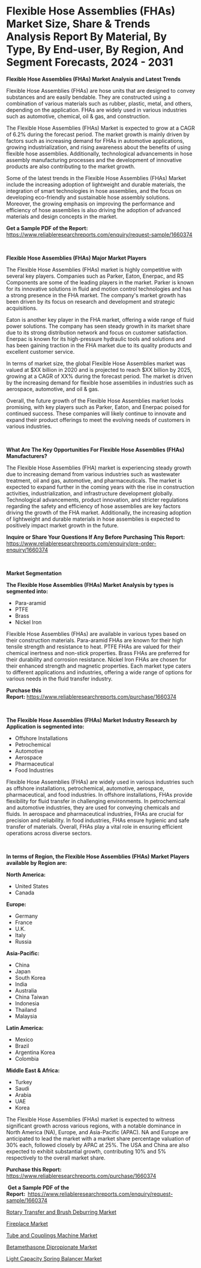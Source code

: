 <p><h1>Flexible Hose Assemblies (FHAs) Market Size, Share & Trends Analysis Report By Material, By Type, By End-user, By Region, And Segment Forecasts, 2024 - 2031</h1></p><p><strong>Flexible Hose Assemblies (FHAs) Market Analysis and Latest Trends</strong></p>
<p><p>Flexible Hose Assemblies (FHAs) are hose units that are designed to convey substances and are easily bendable. They are constructed using a combination of various materials such as rubber, plastic, metal, and others, depending on the application. FHAs are widely used in various industries such as automotive, chemical, oil & gas, and construction.</p><p>The Flexible Hose Assemblies (FHAs) Market is expected to grow at a CAGR of 6.2% during the forecast period. The market growth is mainly driven by factors such as increasing demand for FHAs in automotive applications, growing industrialization, and rising awareness about the benefits of using flexible hose assemblies. Additionally, technological advancements in hose assembly manufacturing processes and the development of innovative products are also contributing to the market growth.</p><p>Some of the latest trends in the Flexible Hose Assemblies (FHAs) Market include the increasing adoption of lightweight and durable materials, the integration of smart technologies in hose assemblies, and the focus on developing eco-friendly and sustainable hose assembly solutions. Moreover, the growing emphasis on improving the performance and efficiency of hose assemblies is also driving the adoption of advanced materials and design concepts in the market.</p></p>
<p><strong>Get a Sample PDF of the Report:&nbsp;</strong> <a href="https://www.reliableresearchreports.com/enquiry/request-sample/1660374">https://www.reliableresearchreports.com/enquiry/request-sample/1660374</a></p>
<p>&nbsp;</p>
<p><strong>Flexible Hose Assemblies (FHAs) Major Market Players</strong></p>
<p><p>The Flexible Hose Assemblies (FHAs) market is highly competitive with several key players. Companies such as Parker, Eaton, Enerpac, and RS Components are some of the leading players in the market. Parker is known for its innovative solutions in fluid and motion control technologies and has a strong presence in the FHA market. The company's market growth has been driven by its focus on research and development and strategic acquisitions.</p><p>Eaton is another key player in the FHA market, offering a wide range of fluid power solutions. The company has seen steady growth in its market share due to its strong distribution network and focus on customer satisfaction. Enerpac is known for its high-pressure hydraulic tools and solutions and has been gaining traction in the FHA market due to its quality products and excellent customer service.</p><p>In terms of market size, the global Flexible Hose Assemblies market was valued at $XX billion in 2020 and is projected to reach $XX billion by 2025, growing at a CAGR of XX% during the forecast period. The market is driven by the increasing demand for flexible hose assemblies in industries such as aerospace, automotive, and oil & gas.</p><p>Overall, the future growth of the Flexible Hose Assemblies market looks promising, with key players such as Parker, Eaton, and Enerpac poised for continued success. These companies will likely continue to innovate and expand their product offerings to meet the evolving needs of customers in various industries.</p></p>
<p>&nbsp;</p>
<p><strong>What Are The Key Opportunities For Flexible Hose Assemblies (FHAs) Manufacturers?</strong></p>
<p><p>The Flexible Hose Assemblies (FHA) market is experiencing steady growth due to increasing demand from various industries such as wastewater treatment, oil and gas, automotive, and pharmaceuticals. The market is expected to expand further in the coming years with the rise in construction activities, industrialization, and infrastructure development globally. Technological advancements, product innovation, and stricter regulations regarding the safety and efficiency of hose assemblies are key factors driving the growth of the FHA market. Additionally, the increasing adoption of lightweight and durable materials in hose assemblies is expected to positively impact market growth in the future.</p></p>
<p><strong>Inquire or Share Your Questions If Any Before Purchasing This Report:</strong> <a href="https://www.reliableresearchreports.com/enquiry/pre-order-enquiry/1660374">https://www.reliableresearchreports.com/enquiry/pre-order-enquiry/1660374</a></p>
<p>&nbsp;</p>
<p><strong>Market Segmentation</strong></p>
<p><strong>The Flexible Hose Assemblies (FHAs) Market Analysis by types is segmented into:</strong></p>
<p><ul><li>Para-aramid</li><li>PTFE</li><li>Brass</li><li>Nickel Iron</li></ul></p>
<p><p>Flexible Hose Assemblies (FHAs) are available in various types based on their construction materials. Para-aramid FHAs are known for their high tensile strength and resistance to heat. PTFE FHAs are valued for their chemical inertness and non-stick properties. Brass FHAs are preferred for their durability and corrosion resistance. Nickel Iron FHAs are chosen for their enhanced strength and magnetic properties. Each market type caters to different applications and industries, offering a wide range of options for various needs in the fluid transfer industry.</p></p>
<p><strong>Purchase this Report:&nbsp;</strong><a href="https://www.reliableresearchreports.com/purchase/1660374">https://www.reliableresearchreports.com/purchase/1660374</a></p>
<p>&nbsp;</p>
<p><strong>The Flexible Hose Assemblies (FHAs) Market Industry Research by Application is segmented into:</strong></p>
<p><ul><li>Offshore Installations</li><li>Petrochemical</li><li>Automotive</li><li>Aerospace</li><li>Pharmaceutical</li><li>Food Industries</li></ul></p>
<p><p>Flexible Hose Assemblies (FHAs) are widely used in various industries such as offshore installations, petrochemical, automotive, aerospace, pharmaceutical, and food industries. In offshore installations, FHAs provide flexibility for fluid transfer in challenging environments. In petrochemical and automotive industries, they are used for conveying chemicals and fluids. In aerospace and pharmaceutical industries, FHAs are crucial for precision and reliability. In food industries, FHAs ensure hygienic and safe transfer of materials. Overall, FHAs play a vital role in ensuring efficient operations across diverse sectors.</p></p>
<p>&nbsp;</p>
<p><strong>In terms of Region, the Flexible Hose Assemblies (FHAs) Market Players available by Region are:</strong></p>
<p>
    <p> <strong> North America: </strong>
        <ul>
            <li>United States</li>
            <li>Canada</li>
        </ul>
        </p> 
    <p> <strong> Europe: </strong>
        <ul>
            <li>Germany</li>
            <li>France</li>
            <li>U.K.</li>
            <li>Italy</li>
            <li>Russia</li>
        </ul>
        </p> 
    <p> <strong> Asia-Pacific: </strong>
        <ul>
            <li>China</li>
            <li>Japan</li>
            <li>South Korea</li>
            <li>India</li>
            <li>Australia</li>
            <li>China Taiwan</li>
            <li>Indonesia</li>
            <li>Thailand</li>
            <li>Malaysia</li>
        </ul>
        </p> 
    <p> <strong> Latin America: </strong>
        <ul>
            <li>Mexico</li>
            <li>Brazil</li>
            <li>Argentina Korea</li>
            <li>Colombia</li>
        </ul>
        </p> 
    <p> <strong> Middle East & Africa: </strong>
        <ul>
            <li>Turkey</li>
            <li>Saudi</li>
            <li>Arabia</li>
            <li>UAE</li>
            <li>Korea</li>
        </ul>
    </p>
    </p>
<p><p>The Flexible Hose Assemblies (FHAs) market is expected to witness significant growth across various regions, with a notable dominance in North America (NA), Europe, and Asia-Pacific (APAC). NA and Europe are anticipated to lead the market with a market share percentage valuation of 30% each, followed closely by APAC at 25%. The USA and China are also expected to exhibit substantial growth, contributing 10% and 5% respectively to the overall market share.</p></p>
<p><strong>Purchase this Report: </strong><a href="https://www.reliableresearchreports.com/purchase/1660374">https://www.reliableresearchreports.com/purchase/1660374</a></p>
<p>&nbsp;<strong>Get a Sample PDF of the Report:&nbsp;&nbsp;</strong><a href="https://www.reliableresearchreports.com/enquiry/request-sample/1660374">https://www.reliableresearchreports.com/enquiry/request-sample/1660374</a></p>
<p><strong></strong></p>
<p><p><a href="https://thundering-castanet-c65.notion.site/Rotary-Transfer-and-Brush-Deburring-Market-Size-2024-2031-Global-Industrial-Analysis-Key-Geograph-9a858765c2f04a77b2e6d0ff2f42b641">Rotary Transfer and Brush Deburring Market</a></p><p><a href="https://view.publitas.com/reportprime-1/fireplace-market-analysis-examines-its-scope-on-growth-opportunities-and-forecasted-trends-spanning-from-2024-to-2031/">Fireplace Market</a></p><p><a href="https://bubble-tree-ea4.notion.site/Tube-and-Couplings-Machine-Market-Analysis-and-Market-Size-Global-Industry-Overview-Market-Segment-b6f9b65026764ebea34d21fee67f563d">Tube and Couplings Machine Market</a></p><p><a href="https://view.publitas.com/reportprime-1/betamethasone-dipropionate-market-research-report-provides-thorough-industry-overview-which-offers-an-in-depth-analysis-of-product-trends-and-new-market-divisions/">Betamethasone Dipropionate Market</a></p><p><a href="https://thundering-castanet-c65.notion.site/Global-Light-Capacity-Spring-Balancer-Market-Size-and-Market-Trends-Insights-and-Projections-from-2-f30b8d87137c49eba8e887feaf1d502f">Light Capacity Spring Balancer Market</a></p></p>